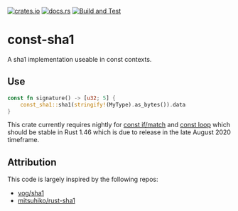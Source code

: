 [![crates.io](https://img.shields.io/crates/v/const-sha1.svg)](https://crates.io/crates/const-sha1)
[![docs.rs](https://docs.rs/const-sha1/badge.svg)](https://docs.rs/const-sha1/0.1.0/const-sha1)
[![Build and Test](https://github.com/rylev/const-sha1/workflows/Build%20and%20Test/badge.svg?event=push)](https://github.com/rylev/const-sha1/actions)

# const-sha1

A sha1 implementation useable in const contexts. 

## Use

 ```rust
 const fn signature() -> [u32; 5] {
     const_sha1::sha1(stringify!(MyType).as_bytes()).data
 }
 ```

 This crate currently requires nightly for [const if/match](https://github.com/rust-lang/rust/issues/49146) and [const loop](https://github.com/rust-lang/rust/issues/52000) which should be stable in Rust 1.46 which is due to release in the late August 2020 timeframe.

## Attribution

This code is largely inspired by the following repos:
* [vog/sha1](https://github.com/vog/sha1)
* [mitsuhiko/rust-sha1](https://github.com/mitsuhiko/rust-sha1)